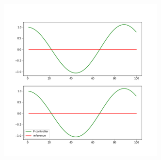 ![Output](https://github.com/rish2911/Udacity_self_driving_cars/blob/main/outputs/P_controller_output.png "Optional title")
